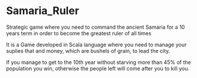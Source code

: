 # Samaria_Ruler
Strategic game where you need to command the ancient Samaria for a 10 years term in order to become the greatest ruler of all times

It is a Game developed in Scala language where you need to manage your suplies that and money, which are bushels of grain, to lead the city.

If you manage to get to the 10th year without starving more than 45% of the population you win, otherwise the people left will come after you to kill you.
